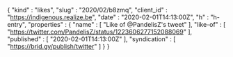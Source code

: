 {
  "kind" : "likes",
  "slug" : "2020/02/b8zmq",
  "client_id" : "https://indigenous.realize.be",
  "date" : "2020-02-01T14:13:00Z",
  "h" : "h-entry",
  "properties" : {
    "name" : [ "Like of @PandelisZ's tweet" ],
    "like-of" : [ "https://twitter.com/PandelisZ/status/1223606277152088069" ],
    "published" : [ "2020-02-01T14:13:00Z" ],
    "syndication" : [ "https://brid.gy/publish/twitter" ]
  }
}
